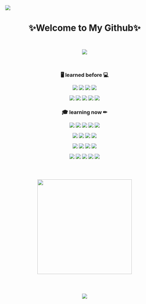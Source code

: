 <a href="https://www.naver.com/">
  <img src="https://capsule-render.vercel.app/api?type=waving&color=gradient&fontColor=FFFFFF&height=300&section=header&text=Dunde%20:%20web&fontSize=85&fontAlignY=40&rotate=7" />
</a>

<h1 align="center"> ✨Welcome to My Github✨ </h1>

<br>

<p align="center">
  <a href="https://hits.seeyoufarm.com">
    <img src="https://hits.seeyoufarm.com/api/count/incr/badge.svg?url=https%3A%2F%2Fgithub.com%2FDunde1&count_bg=%238FB0FF&title_bg=%23555555&icon=node-dot-js.svg&icon_color=%23FFBF00&title=%EB%B0%A9%EB%AC%B8%EC%9E%90+%EC%88%98&edge_flat=false"/>
  </a>
</p>

</br>

<h3 align="center">🖥 learned before 💻</h3>

<p align="center">
  <img src="https://img.shields.io/badge/Java-007396?style=plastic&logo=java&logoColor=white"/>
  <img src="https://img.shields.io/badge/Spring-6DB33F?style=plastic&logo=Spring&logoColor=white"/>
  <img src="https://img.shields.io/badge/Spring_Boot-6DB33F?style=plastic&logo=SpringBoot&logoColor=white"/>
  <img src="https://img.shields.io/badge/Python-3776AB?style=plastic&logo=Python&logoColor=white"/>
</p>
<p align="center">
  <img src="https://img.shields.io/badge/Hibernate-59666C?style=plastic&logo=Hibernate&logoColor=white"/>
  <img src="https://img.shields.io/badge/Oracle-F80000?style=plastic&logo=Oracle&logoColor=white"/>
  <img src="https://img.shields.io/badge/MariaDB-003545?style=plastic&logo=MariaDB&logoColor=white"/>
  <img src="https://img.shields.io/badge/Apache_Tomcat-F8DC75?style=plastic&logo=ApacheTomcat&logoColor=white"/>
  <img src="https://img.shields.io/badge/IntelliJ_IDEA-000000?style=plastic&logo=IntelliJIDEA&logoColor=white"/>
</p>

<h3 align="center">🎓 learning now ✏</h3>

<p align="center">
  <img src="https://img.shields.io/badge/Java_Script-F7DF1E?style=plastic&logo=javascript&logoColor=white"/>
  <img src="https://img.shields.io/badge/Node.js-339933?style=plastic&logo=Node.js&logoColor=white"/>
  <img src="https://img.shields.io/badge/HTML5-E34F26?style=plastic&logo=HTML5&logoColor=white"/>
  <img src="https://img.shields.io/badge/CSS3-1572B6?style=plastic&logo=CSS3&logoColor=white"/>
  <img src="https://img.shields.io/badge/Pug-A86454?style=plastic&logo=Pug&logoColor=white"/>
</p>
<p align="center">
  <img src="https://img.shields.io/badge/React-61DAFB?style=plastic&logo=React&logoColor=black"/>
  <img src="https://img.shields.io/badge/Create_React_App-09D3AC?style=plastic&logo=CreateReactApp&logoColor=white"/>
  <img src="https://img.shields.io/badge/React_Router-CA4245?style=plastic&logo=ReactRouter&logoColor=white"/>
  <img src="https://img.shields.io/badge/TypeScript-3178C6?style=plastic&logo=TypeScript&logoColor=white"/>
</p>
<p align="center"> 
  <img src="https://img.shields.io/badge/Git-F05032?style=plastic&logo=Git&logoColor=white"/>
  <img src="https://img.shields.io/badge/GitHub_Actions-2088FF?style=plastic&logo=GitHubActions&logoColor=white"/>
  <img src="https://img.shields.io/badge/Github-181717?style=plastic&logo=Github&logoColor=white"/>
  <img src="https://img.shields.io/badge/NGINX-009639?style=plastic&logo=NGINX&logoColor=white"/>
</p>
<p align="center">
  <img src="https://img.shields.io/badge/Visual_Studio_Code-007ACC?style=plastic&logo=VisualStudioCode&logoColor=white"/>
  <img src="https://img.shields.io/badge/Slack-4A154B?style=plastic&logo=Slack&logoColor=white"/>
  <img src="https://img.shields.io/badge/Zoom-2D8CFF?style=plastic&logo=Zoom&logoColor=white"/>
  <img src="https://img.shields.io/badge/Notion-000000?style=plastic&logo=Notion&logoColor=white"/>
  <img src="https://img.shields.io/badge/Notepad%2B%2B-90E59A?style=plastic&logo=Notepad%2B%2B&logoColor=white"/>
</p>

</br></br>

<p align="center">
  <img src="http://mazassumnida.wtf/api/v2/generate_badge?boj=chldlsrb1000" width="300"/>
</p>

</br>

</br>

<p align="center">
  <img src="https://github-readme-stats.vercel.app/api?username=Dunde1&show_icons=true&theme=tokyonight"/>
</p>
